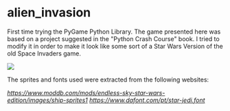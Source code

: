 # alien_invasion
First time trying the PyGame Python Library. The game presented here was based on a project suggested in the "Python Crash Course" book. 
I tried to modify it in order to make it look like some sort of a Star Wars Version of the old Space Invaders game. 

![](https://i.ibb.co/J3TRz3p/game-appearance.png)


The sprites and fonts used were extracted from the following websites:

_https://www.moddb.com/mods/endless-sky-star-wars-edition/images/ship-sprites1_
_https://www.dafont.com/pt/star-jedi.font_

